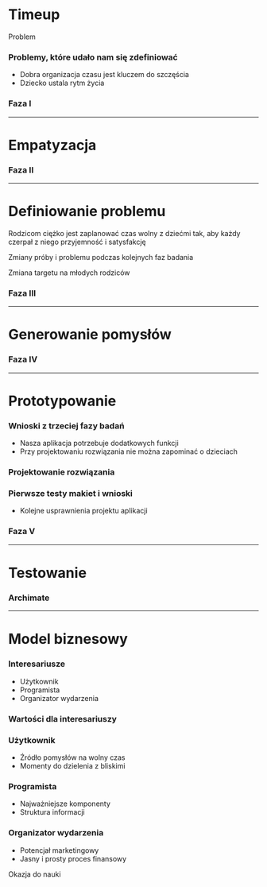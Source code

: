 # Timeup

Problem

### Problemy, które udało nam się zdefiniować
- Dobra organizacja czasu jest kluczem do szczęścia
- Dziecko ustala rytm życia

### Faza I
---
# Empatyzacja

### Faza II
---
# Definiowanie problemu
Rodzicom ciężko jest zaplanować czas wolny z dziećmi tak, aby każdy czerpał z niego przyjemność i satysfakcję

<p>Zmiany próby i problemu podczas kolejnych faz badania</p>
<p>Zmiana targetu na młodych rodziców</p>

<!-- .slide: data-background-color="#000" data-background-image="img/slides/idea2.jpg" -->
### Faza III
---
# Generowanie pomysłów

<!-- .slide: data-background-color="#000" data-background-image="img/slides/idea1.jpg" -->

<!-- .slide: data-background-color="#000" data-background-image="img/slides/pop1.png" -->
### Faza IV
---
# Prototypowanie

<!-- .slide: data-background-color="#fff" data-background-image="img/slides/pop.png" data-background-size="contain" -->

### Wnioski z trzeciej fazy badań
- Nasza aplikacja potrzebuje dodatkowych funkcji
- Przy projektowaniu rozwiązania nie można zapominać o dzieciach

### Projektowanie rozwiązania

<!-- .slide: data-background-color="#fff" data-background-image="img/slides/persona.png" data-background-size="contain" -->

<!-- .slide: data-background-color="#fff" data-background-image="img/slides/vpc.png" data-background-size="contain" -->

<!-- .slide: data-background-color="#fff" data-background-image="img/slides/screens1.png" -->

<!-- .slide: data-background-color="#fff" data-background-image="img/slides/screens2.png" -->

### Pierwsze testy makiet i wnioski
- Kolejne usprawnienia projektu aplikacji

<!-- .slide: data-background-color="#fff" data-background-image="img/slides/task-test.png" -->
### Faza V
---
# Testowanie

<!-- .slide: data-background-color="#fff" data-background-image="img/slides/tt8.png" data-background-size="contain" -->

<!-- .slide: data-background-color="#fff" data-background-image="img/slides/tt.png" data-background-size="contain" -->

<!-- .slide: data-background-color="#fff" data-background-image="img/slides/ttp.png" data-background-size="contain" -->

### Archimate
---
# Model biznesowy

### Interesariusze
- Użytkownik
- Programista
- Organizator wydarzenia

<!-- .slide: data-background-color="#fff" data-background-image="img/slides/bmc.png" data-background-size="contain" -->

<!-- .slide: data-background-color="#fff" data-background-image="img/slides/iv.png" data-background-size="contain" -->

<!-- .slide: data-background-color="#fff" data-background-image="img/slides/cjc.png" data-background-size="cover" -->

<!-- .slide: data-background-color="#fff" data-background-image="img/slides/bpv.png" data-background-size="contain" -->

<!-- .slide: data-background-color="#fff" data-background-image="img/slides/isv.png" data-background-size="contain" -->

<!-- .slide: data-background-color="#fff" data-background-image="img/slides/abv.png" data-background-size="contain" -->

### Wartości dla interesariuszy

### Użytkownik
- Źródło pomysłów na wolny czas
- Momenty do dzielenia z bliskimi

### Programista
- Najważniejsze komponenty
- Struktura informacji

### Organizator wydarzenia
- Potencjał marketingowy
- Jasny i prosty proces finansowy

Okazja do nauki
